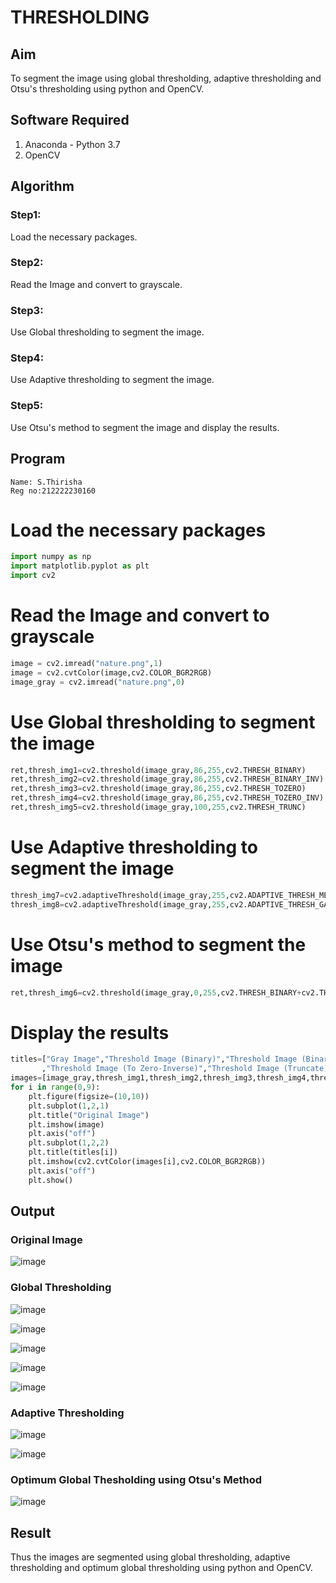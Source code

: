 # THRESHOLDING
## Aim
To segment the image using global thresholding, adaptive thresholding and Otsu's thresholding using python and OpenCV.

## Software Required
1. Anaconda - Python 3.7
2. OpenCV

## Algorithm

### Step1:
Load the necessary packages.

### Step2:
Read the Image and convert to grayscale.

### Step3:
Use Global thresholding to segment the image.

### Step4:
Use Adaptive thresholding to segment the image.

### Step5:
Use Otsu's method to segment the image and display the results.

## Program
```
Name: S.Thirisha
Reg no:212222230160
```

# Load the necessary packages
```python
import numpy as np
import matplotlib.pyplot as plt
import cv2
```

# Read the Image and convert to grayscale
```python
image = cv2.imread("nature.png",1)
image = cv2.cvtColor(image,cv2.COLOR_BGR2RGB)
image_gray = cv2.imread("nature.png",0)
```

# Use Global thresholding to segment the image
```python
ret,thresh_img1=cv2.threshold(image_gray,86,255,cv2.THRESH_BINARY)
ret,thresh_img2=cv2.threshold(image_gray,86,255,cv2.THRESH_BINARY_INV)
ret,thresh_img3=cv2.threshold(image_gray,86,255,cv2.THRESH_TOZERO)
ret,thresh_img4=cv2.threshold(image_gray,86,255,cv2.THRESH_TOZERO_INV)
ret,thresh_img5=cv2.threshold(image_gray,100,255,cv2.THRESH_TRUNC)
```



# Use Adaptive thresholding to segment the image
```python
thresh_img7=cv2.adaptiveThreshold(image_gray,255,cv2.ADAPTIVE_THRESH_MEAN_C,cv2.THRESH_BINARY,11,2)
thresh_img8=cv2.adaptiveThreshold(image_gray,255,cv2.ADAPTIVE_THRESH_GAUSSIAN_C,cv2.THRESH_BINARY,11,2)
```



# Use Otsu's method to segment the image 
```python
ret,thresh_img6=cv2.threshold(image_gray,0,255,cv2.THRESH_BINARY+cv2.THRESH_OTSU)
```



# Display the results

```python
titles=["Gray Image","Threshold Image (Binary)","Threshold Image (Binary Inverse)","Threshold Image (To Zero)"
       ,"Threshold Image (To Zero-Inverse)","Threshold Image (Truncate)","Otsu","Adaptive Threshold (Mean)","Adaptive Threshold (Gaussian)"]
images=[image_gray,thresh_img1,thresh_img2,thresh_img3,thresh_img4,thresh_img5,thresh_img6,thresh_img7,thresh_img8]
for i in range(0,9):
    plt.figure(figsize=(10,10))
    plt.subplot(1,2,1)
    plt.title("Original Image")
    plt.imshow(image)
    plt.axis("off")
    plt.subplot(1,2,2)
    plt.title(titles[i])
    plt.imshow(cv2.cvtColor(images[i],cv2.COLOR_BGR2RGB))
    plt.axis("off")
    plt.show()


```
## Output

### Original Image
![image](https://github.com/Thirisha-s/Thresholdingg/assets/120380280/95f3320a-1af2-4d80-88e0-fe6a44bf489f)



### Global Thresholding
![image](https://github.com/Thirisha-s/Thresholdingg/assets/120380280/8ddae94b-9143-40e1-9f65-c1f03a845173)

![image](https://github.com/Thirisha-s/Thresholdingg/assets/120380280/c70cf3a0-0ad4-439a-8bed-3d937e5a58e4)

![image](https://github.com/Thirisha-s/Thresholdingg/assets/120380280/67469008-22c6-411e-8549-c17886f44930)

![image](https://github.com/Thirisha-s/Thresholdingg/assets/120380280/9a1b2bd7-82f2-456f-ba4b-7a47a5e19219)

![image](https://github.com/Thirisha-s/Thresholdingg/assets/120380280/cd47ebbb-5c62-44d7-9868-b9a0e7744ce8)


### Adaptive Thresholding

![image](https://github.com/Thirisha-s/Thresholdingg/assets/120380280/c099d9ac-6ded-440d-8c05-b8d155671b5d)

![image](https://github.com/Thirisha-s/Thresholdingg/assets/120380280/52885f60-eda1-40df-b467-2f2b779251d6)



### Optimum Global Thesholding using Otsu's Method

![image](https://github.com/Thirisha-s/Thresholdingg/assets/120380280/0a1b181c-cd4a-4013-91b6-3ee91c86d62f)


## Result
Thus the images are segmented using global thresholding, adaptive thresholding and optimum global thresholding using python and OpenCV.
